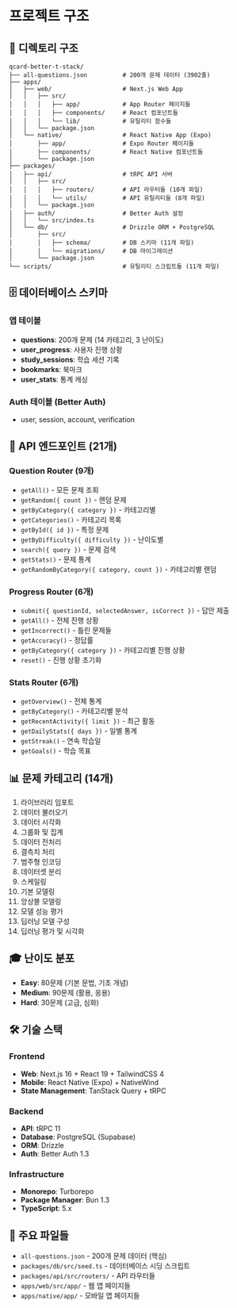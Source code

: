 # 프로젝트 구조

## 📁 디렉토리 구조

```
qcard-better-t-stack/
├── all-questions.json          # 200개 문제 데이터 (3902줄)
├── apps/
│   ├── web/                    # Next.js Web App
│   │   ├── src/
│   │   │   ├── app/            # App Router 페이지들
│   │   │   ├── components/     # React 컴포넌트들
│   │   │   └── lib/            # 유틸리티 함수들
│   │   └── package.json
│   └── native/                 # React Native App (Expo)
│       ├── app/                # Expo Router 페이지들
│       ├── components/         # React Native 컴포넌트들
│       └── package.json
├── packages/
│   ├── api/                    # tRPC API 서버
│   │   ├── src/
│   │   │   ├── routers/        # API 라우터들 (10개 파일)
│   │   │   └── utils/          # API 유틸리티들 (8개 파일)
│   │   └── package.json
│   ├── auth/                   # Better Auth 설정
│   │   └── src/index.ts
│   └── db/                     # Drizzle ORM + PostgreSQL
│       ├── src/
│       │   ├── schema/         # DB 스키마 (11개 파일)
│       │   └── migrations/     # DB 마이그레이션
│       └── package.json
└── scripts/                    # 유틸리티 스크립트들 (11개 파일)
```

## 🗄 데이터베이스 스키마

### 앱 테이블
- **questions**: 200개 문제 (14 카테고리, 3 난이도)
- **user_progress**: 사용자 진행 상황
- **study_sessions**: 학습 세션 기록
- **bookmarks**: 북마크
- **user_stats**: 통계 캐싱

### Auth 테이블 (Better Auth)
- user, session, account, verification

## 🔌 API 엔드포인트 (21개)

### Question Router (9개)
- `getAll()` - 모든 문제 조회
- `getRandom({ count })` - 랜덤 문제
- `getByCategory({ category })` - 카테고리별
- `getCategories()` - 카테고리 목록
- `getById({ id })` - 특정 문제
- `getByDifficulty({ difficulty })` - 난이도별
- `search({ query })` - 문제 검색
- `getStats()` - 문제 통계
- `getRandomByCategory({ category, count })` - 카테고리별 랜덤

### Progress Router (6개)
- `submit({ questionId, selectedAnswer, isCorrect })` - 답안 제출
- `getAll()` - 전체 진행 상황
- `getIncorrect()` - 틀린 문제들
- `getAccuracy()` - 정답률
- `getByCategory({ category })` - 카테고리별 진행 상황
- `reset()` - 진행 상황 초기화

### Stats Router (6개)
- `getOverview()` - 전체 통계
- `getByCategory()` - 카테고리별 분석
- `getRecentActivity({ limit })` - 최근 활동
- `getDailyStats({ days })` - 일별 통계
- `getStreak()` - 연속 학습일
- `getGoals()` - 학습 목표

## 📊 문제 카테고리 (14개)

1. 라이브러리 임포트
2. 데이터 불러오기
3. 데이터 시각화
4. 그룹화 및 집계
5. 데이터 전처리
6. 결측치 처리
7. 범주형 인코딩
8. 데이터셋 분리
9. 스케일링
10. 기본 모델링
11. 앙상블 모델링
12. 모델 성능 평가
13. 딥러닝 모델 구성
14. 딥러닝 평가 및 시각화

## 🎓 난이도 분포

- **Easy**: 80문제 (기본 문법, 기초 개념)
- **Medium**: 90문제 (활용, 응용)
- **Hard**: 30문제 (고급, 심화)

## 🛠 기술 스택

### Frontend
- **Web**: Next.js 16 + React 19 + TailwindCSS 4
- **Mobile**: React Native (Expo) + NativeWind
- **State Management**: TanStack Query + tRPC

### Backend
- **API**: tRPC 11
- **Database**: PostgreSQL (Supabase)
- **ORM**: Drizzle
- **Auth**: Better Auth 1.3

### Infrastructure
- **Monorepo**: Turborepo
- **Package Manager**: Bun 1.3
- **TypeScript**: 5.x

## 📝 주요 파일들

- `all-questions.json` - 200개 문제 데이터 (핵심)
- `packages/db/src/seed.ts` - 데이터베이스 시딩 스크립트
- `packages/api/src/routers/` - API 라우터들
- `apps/web/src/app/` - 웹 앱 페이지들
- `apps/native/app/` - 모바일 앱 페이지들